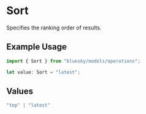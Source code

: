 # Sort

Specifies the ranking order of results.

## Example Usage

```typescript
import { Sort } from "bluesky/models/operations";

let value: Sort = "latest";
```

## Values

```typescript
"top" | "latest"
```